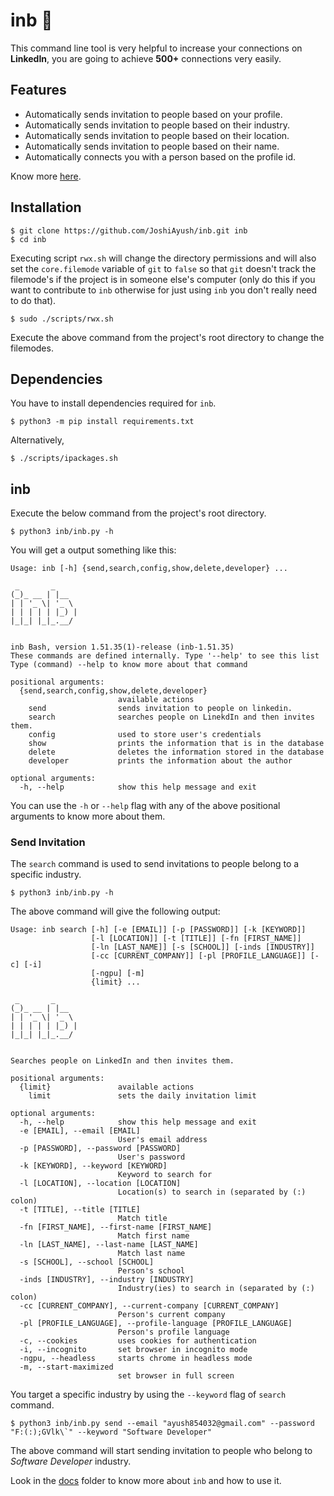 # inb 🤖

This command line tool is very helpful to increase your connections on **LinkedIn**, you are going to achieve **500+** connections
very easily.

## Features

- Automatically sends invitation to people based on your profile.
- Automatically sends invitation to people based on their industry.
- Automatically sends invitation to people based on their location.
- Automatically sends invitation to people based on their name.
- Automatically connects you with a person based on the profile id.

Know more [here][_project].

## Installation

```shell
$ git clone https://github.com/JoshiAyush/inb.git inb
$ cd inb
```

Executing script `rwx.sh` will change the directory permissions and will also set the `core.filemode` variable of `git` to `false`
so that `git` doesn't track the filemode's if the project is in someone else's computer (only do this if you want to contribute to
`inb` otherwise for just using `inb` you don't really need to do that).

```shell
$ sudo ./scripts/rwx.sh
```

Execute the above command from the project's root directory to change the filemodes.

## Dependencies

You have to install dependencies required for `inb`.

```shell
$ python3 -m pip install requirements.txt
```

Alternatively,

```shell
$ ./scripts/ipackages.sh
```

## inb

Execute the below command from the project's root directory.

```shell
$ python3 inb/inb.py -h
```

You will get a output something like this:

```
Usage: inb [-h] {send,search,config,show,delete,developer} ...

 _       _
(_)_ __ | |__
| | '_ \| '_ \
| | | | | |_) |
|_|_| |_|_.__/


inb Bash, version 1.51.35(1)-release (inb-1.51.35)
These commands are defined internally. Type '--help' to see this list
Type (command) --help to know more about that command

positional arguments:
  {send,search,config,show,delete,developer}
                        available actions
    send                sends invitation to people on linkedin.
    search              searches people on LinekdIn and then invites them.
    config              used to store user's credentials
    show                prints the information that is in the database
    delete              deletes the information stored in the database
    developer           prints the information about the author

optional arguments:
  -h, --help            show this help message and exit
```

You can use the `-h` or `--help` flag with any of the above positional arguments to know more about them.

### Send Invitation

The `search` command is used to send invitations to people belong to a specific industry.

```shell
$ python3 inb/inb.py -h
```

The above command will give the following output:

```
Usage: inb search [-h] [-e [EMAIL]] [-p [PASSWORD]] [-k [KEYWORD]]
                  [-l [LOCATION]] [-t [TITLE]] [-fn [FIRST_NAME]]
                  [-ln [LAST_NAME]] [-s [SCHOOL]] [-inds [INDUSTRY]]
                  [-cc [CURRENT_COMPANY]] [-pl [PROFILE_LANGUAGE]] [-c] [-i]
                  [-ngpu] [-m]
                  {limit} ...

 _       _
(_)_ __ | |__
| | '_ \| '_ \
| | | | | |_) |
|_|_| |_|_.__/


Searches people on LinkedIn and then invites them.

positional arguments:
  {limit}               available actions
    limit               sets the daily invitation limit

optional arguments:
  -h, --help            show this help message and exit
  -e [EMAIL], --email [EMAIL]
                        User's email address
  -p [PASSWORD], --password [PASSWORD]
                        User's password
  -k [KEYWORD], --keyword [KEYWORD]
                        Keyword to search for
  -l [LOCATION], --location [LOCATION]
                        Location(s) to search in (separated by (:) colon)
  -t [TITLE], --title [TITLE]
                        Match title
  -fn [FIRST_NAME], --first-name [FIRST_NAME]
                        Match first name
  -ln [LAST_NAME], --last-name [LAST_NAME]
                        Match last name
  -s [SCHOOL], --school [SCHOOL]
                        Person's school
  -inds [INDUSTRY], --industry [INDUSTRY]
                        Industry(ies) to search in (separated by (:) colon)
  -cc [CURRENT_COMPANY], --current-company [CURRENT_COMPANY]
                        Person's current company
  -pl [PROFILE_LANGUAGE], --profile-language [PROFILE_LANGUAGE]
                        Person's profile language
  -c, --cookies         uses cookies for authentication
  -i, --incognito       set browser in incognito mode
  -ngpu, --headless     starts chrome in headless mode
  -m, --start-maximized
                        set browser in full screen
```

You target a specific industry by using the `--keyword` flag of `search` command.

```shell
$ python3 inb/inb.py send --email "ayush854032@gmail.com" --password "F:(:);GVlk\`" --keyword "Software Developer"
```

The above command will start sending invitation to people who belong to _Software Developer_ industry.

Look in the [docs][_docs] folder to know more about `inb` and how to use it.

<!-- Definitions -->

[_docs]: https://github.com/JoshiAyush/inb/tree/master/docs
[_project]: https://github.com/joshiayush/inb/tree/master/docs/project/README.md
